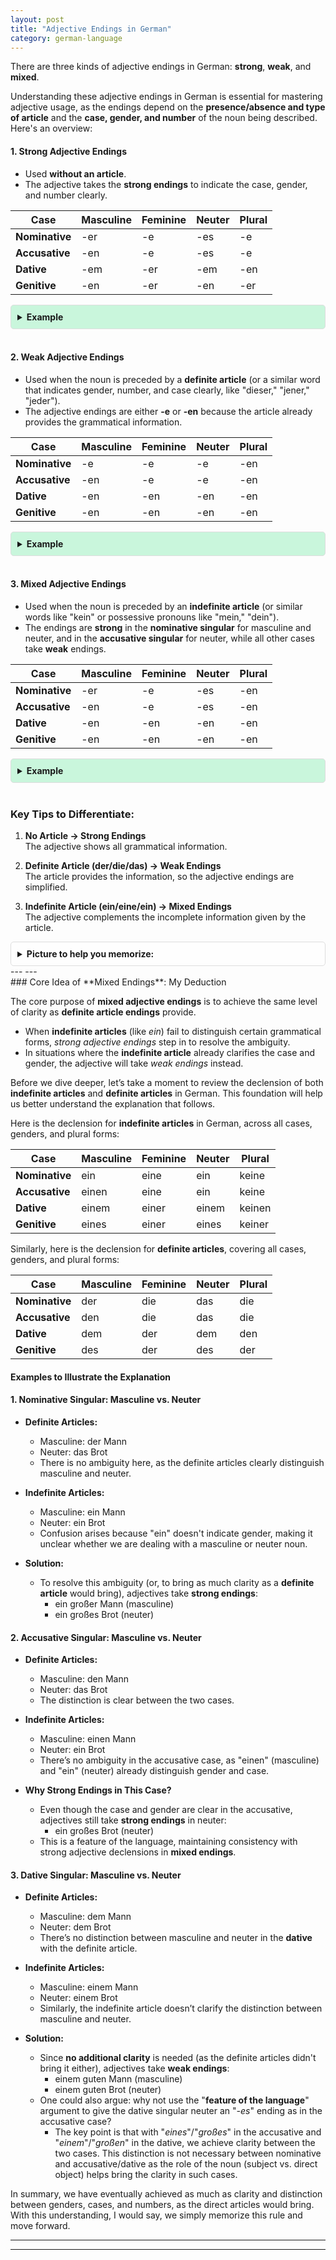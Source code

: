 ```yaml
---
layout: post
title: "Adjective Endings in German"
category: german-language
---
```


There are three kinds of adjective endings in German: **strong**, **weak**, and **mixed**.

Understanding these adjective endings in German is essential for mastering adjective usage, as the endings depend on the **presence/absence and type of article** and the **case, gender, and number** of the noun being described. Here's an overview:

#### 1. **Strong Adjective Endings**
- Used **without an article**.
- The adjective takes the **strong endings** to indicate the case, gender, and number clearly.

| **Case**      | **Masculine** | **Feminine** | **Neuter** | **Plural**  |
|---------------|---------------|--------------|------------|-------------|
| **Nominative** | -er          | -e           | -es        | -e          |
| **Accusative** | -en          | -e           | -es        | -e          |
| **Dative**     | -em          | -er          | -em        | -en         |
| **Genitive**   | -en          | -er          | -en        | -er         |

<!-- color can also be rgba format -> background-color: rgba(220, 201, 246, 0.8); -->
<details style="background-color: #c9f6dc; padding: 10px; border-radius: 5px; border: 1px solid #ddd;">
  <summary style="cursor: pointer; font-weight: bold;">Example</summary>
  <ul>
    <li><strong>Nominative:</strong> Frisches Brot schmeckt gut. (Fresh bread tastes good.)</li>
    <li><strong>Accusative:</strong> Ich mag frisches Brot. (I like fresh bread.)</li>
    <li><strong>Dative:</strong> Ich helfe mit frischem Brot. (I help with fresh bread.)</li>
    <li><strong>Genitive:</strong> Der Geschmack frischen Brotes ist wunderbar. (The taste of fresh bread is wonderful.)</li>
  </ul>

</details>
<br>

#### 2. **Weak Adjective Endings**
- Used when the noun is preceded by a **definite article** (or a similar word that indicates gender, number, and case clearly, like "dieser," "jener," "jeder").
- The adjective endings are either **-e** or **-en** because the article already provides the grammatical information.

| **Case**      | **Masculine** | **Feminine** | **Neuter** | **Plural**  |
|---------------|---------------|--------------|------------|-------------|
| **Nominative** | -e           | -e           | -e         | -en         |
| **Accusative** | -en          | -e           | -e         | -en         |
| **Dative**     | -en          | -en          | -en        | -en         |
| **Genitive**   | -en          | -en          | -en        | -en         |

<!-- color can also be rgba format -> background-color: rgba(220, 201, 246, 0.8); -->
<details style="background-color: #c9f6dc; padding: 10px; border-radius: 5px; border: 1px solid #ddd;">
  <summary style="cursor: pointer; font-weight: bold;">Example</summary>
  <ul>
    <li><strong>Nominative:</strong> Der frische Apfel ist lecker. (The fresh apple is tasty.)</li>
    <li><strong>Accusative:</strong> Ich kaufe den frischen Apfel. (I am buying the fresh apple.)</li>
    <li><strong>Dative:</strong> Ich helfe dem frischen Apfel. (I help the fresh apple.)</li>
    <li><strong>Genitive:</strong>Der Geschmack des frischen Apfels ist wunderbar. (The taste of the fresh apple is wonderful.)</li>
  </ul>

</details>
<br>

#### 3. **Mixed Adjective Endings**
- Used when the noun is preceded by an **indefinite article** (or similar words like "kein" or possessive pronouns like "mein," "dein").
- The endings are **strong** in the **nominative singular** for masculine and neuter, and in the **accusative singular** for neuter, while all other cases take **weak** endings.

| **Case**      | **Masculine** | **Feminine** | **Neuter** | **Plural**  |
|---------------|---------------|--------------|------------|-------------|
| **Nominative** | -er          | -e           | -es        | -en         |
| **Accusative** | -en          | -e           | -es        | -en         |
| **Dative**     | -en          | -en          | -en        | -en         |
| **Genitive**   | -en          | -en          | -en        | -en         |

<!-- color can also be rgba format -> background-color: rgba(220, 201, 246, 0.8); -->
<details style="background-color: #c9f6dc; padding: 10px; border-radius: 5px; border: 1px solid #ddd;">
  <summary style="cursor: pointer; font-weight: bold;">Example</summary>
  <ul>
    <li><strong>Nominative:</strong> Ein frischer Apfel schmeckt gut. (A fresh apple tastes good.)</li>
    <li><strong>Accusative:</strong> Ich kaufe einen frischen Apfel. (I buy a fresh apple.)</li>
    <li><strong>Dative:</strong> Ich helfe einem frischen Apfel. (I help a fresh apple.)</li>
    <li><strong>Genitive:</strong> Der Geschmack eines frischen Apfels ist wunderbar. (The taste of a fresh apple is wonderful.)</li>
  </ul>
</details>
<br>

### Key Tips to Differentiate:
1. **No Article → Strong Endings**  
   The adjective shows all grammatical information.
   
2. **Definite Article (der/die/das) → Weak Endings**  
   The article provides the information, so the adjective endings are simplified.

3. **Indefinite Article (ein/eine/ein) → Mixed Endings**  
   The adjective complements the incomplete information given by the article.

<details style="background-color: rgba(255, 255, 255, 0.8); padding: 10px; border-radius: 5px; border: 1px solid #ddd;">
  <summary style="cursor: pointer; font-weight: bold;">Picture to help you memorize:</summary>
    <img src="../../assets/images/adjective-endings.png" alt="Adjective Endings in German">
</details>
---
---
<br>
### Core Idea of **Mixed Endings**: My Deduction

The core purpose of **mixed adjective endings** is to achieve the same level of clarity as **definite article endings** provide.
  - When **indefinite articles** (like *ein*) fail to distinguish certain grammatical forms, *strong adjective endings* step in to resolve the ambiguity.
  - In situations where the **indefinite article** already clarifies the case and gender, the adjective will take *weak endings* instead.

Before we dive deeper, let’s take a moment to review the declension of both **indefinite articles** and **definite articles** in German. This foundation will help us better understand the explanation that follows.

Here is the declension for **indefinite articles** in German, across all cases, genders, and plural forms:

| **Case**       | **Masculine**  | **Feminine**    | **Neuter**     | **Plural**        |
|----------------|----------------|-----------------|----------------|-------------------|
| **Nominative** | ein            | eine            | ein            | keine             |
| **Accusative** | einen          | eine            | ein            | keine             |
| **Dative**     | einem          | einer           | einem          | keinen            |
| **Genitive**   | eines          | einer           | eines          | keiner            |

Similarly, here is the declension for **definite articles**, covering all cases, genders, and plural forms:

| **Case**       | **Masculine**  | **Feminine**    | **Neuter**     | **Plural**        |
|----------------|----------------|-----------------|----------------|-------------------|
| **Nominative** | der            | die             | das            | die               |
| **Accusative** | den            | die             | das            | die               |
| **Dative**     | dem            | der             | dem            | den               |
| **Genitive**   | des            | der             | des            | der               |

#### Examples to Illustrate the Explanation

#### 1. Nominative Singular: Masculine vs. Neuter
- **Definite Articles:**
    - Masculine: der Mann
    - Neuter: das Brot
    - There is no ambiguity here, as the definite articles clearly distinguish masculine and neuter.

- **Indefinite Articles:**
    - Masculine: ein Mann
    - Neuter: ein Brot
    - Confusion arises because "ein" doesn't indicate gender, making it unclear whether we are dealing with a masculine or neuter noun.

- **Solution:**
    - To resolve this ambiguity (or, to bring as much clarity as a **definite article** would bring), adjectives take **strong endings**:
        - ein großer Mann (masculine)
        - ein großes Brot (neuter)

#### 2. Accusative Singular: Masculine vs. Neuter
- **Definite Articles:**
    - Masculine: den Mann
    - Neuter: das Brot
    - The distinction is clear between the two cases.

- **Indefinite Articles:**
    - Masculine: einen Mann
    - Neuter: ein Brot
    - There’s no ambiguity in the accusative case, as "einen" (masculine) and "ein" (neuter) already distinguish gender and case.

- **Why Strong Endings in This Case?**
    - Even though the case and gender are clear in the accusative, adjectives still take **strong endings** in neuter:
        - ein großes Brot (neuter)
    - This is a feature of the language, maintaining consistency with strong adjective declensions in **mixed endings**.

#### 3. Dative Singular: Masculine vs. Neuter
- **Definite Articles:**
    - Masculine: dem Mann
    - Neuter: dem Brot
    - There’s no distinction between masculine and neuter in the **dative** with the definite article.

- **Indefinite Articles:**
    - Masculine: einem Mann
    - Neuter: einem Brot
    - Similarly, the indefinite article doesn’t clarify the distinction between masculine and neuter.

- **Solution:**
    - Since **no additional clarity** is needed (as the definite articles didn't bring it either), adjectives take **weak endings**:
        - einem guten Mann (masculine)
        - einem guten Brot (neuter)
    - One could also argue: why not use the "**feature of the language**" argument to give the dative singular neuter an "*-es*" ending as in the accusative case?
      - The key point is that with "*eines*"/"*großes*" in the accusative and "*einem*"/"*großen*" in the dative, we achieve clarity between the two cases.
    This distinction is not necessary between nominative and accusative/dative as the role of the noun (subject vs. direct object) helps bring the clarity in such cases.

In summary, we have eventually achieved as much as clarity and distinction between genders, cases, and numbers, as the direct articles would bring.
With this understanding, I would say, we simply memorize this rule and move forward.

---
---


